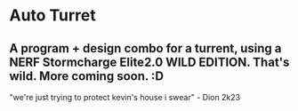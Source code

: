 # Auto Turret
A program + design combo for a turrent, using a NERF Stormcharge Elite2.0 WILD EDITION. That's wild.
More coming soon. :D
----
"we're just trying to protect kevin's house i swear" - Dion 2k23
